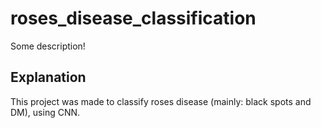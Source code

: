 # roses_disease_classification

Some description!

## Explanation

This project was made to classify roses disease (mainly: black spots and DM), using CNN.